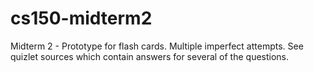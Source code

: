 # cs150-midterm2
Midterm 2 - Prototype for flash cards. Multiple imperfect attempts. See quizlet sources which contain answers for several of the questions.
